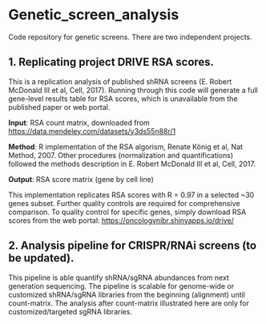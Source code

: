 # Genetic_screen_analysis

Code repository for genetic screens. There are two independent projects.

## 1. Replicating project DRIVE RSA scores.

This is a replication analysis of published shRNA screens (E. Robert McDonald III et al, Cell, 2017). Running through this code will generate a full gene-level results table for RSA scores, which is unavailable from the published paper or web portal.

**Input**: RSA count matrix, downloaded from https://data.mendeley.com/datasets/y3ds55n88r/1

**Method**: R implementation of the RSA algorism, Renate König et al, Nat Method, 2007. Other procedures (normalization and quantifications) followed the methods description in E. Robert McDonald III et al, Cell, 2017.

**Output**: RSA score matrix (gene by cell line)

This implementation replicates RSA scores with R = 0.97 in a selected ~30 genes subset. Further quality controls are required for comprehensive comparison. To quality control for specific genes, simply download RSA scores from the web portal: https://oncologynibr.shinyapps.io/drive/


## 2. Analysis pipeline for CRISPR/RNAi screens (to be updated).

This pipeline is able quantify shRNA/sgRNA abundances from next generation sequencing. The pipeline is scalable for genome-wide or customized shRNA/sgRNA libraries from the beginning (alignment) until count-matrix. The analysis after count-matrix illustrated here are only for customized/targeted sgRNA libraries.
